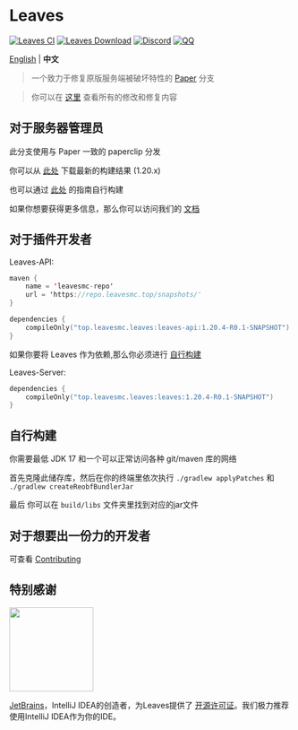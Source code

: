 Leaves
===========

[![Leaves CI](https://github.com/LeavesMC/Leaves/actions/workflows/leaves.yml/badge.svg)](https://github.com/LeavesMC/Leaves/actions/workflows/leaves.yml)
[![Leaves Download](https://img.shields.io/github/downloads/LeavesMC/Leaves/total?color=0&logo=github)](https://github.com/LeavesMC/Leaves/releases/latest)
[![Discord](https://badgen.net/discord/online-members/5hgtU72w33?icon=discord&label=Discord&list=what)](https://discord.gg/5hgtU72w33)
[![QQ](https://img.shields.io/badge/QQ_Unofficial-815857713-blue)](http://qm.qq.com/cgi-bin/qm/qr?_wv=1027&k=nisbmnCFeEJCcYWBQ10th4Fu99XWklH4&authKey=8VlUxSdrFCIwmIpxFQIGR8%2BXvIQ2II%2Bx2JfxuQ8amr9UKgINh%2BdXjudQfc%2FIeTO5&noverify=0&group_code=815857713)

[English](https://github.com/LeavesMC/Leaves/blob/master/README.md) | **中文**

> 一个致力于修复原版服务端被破坏特性的 [Paper](https://github.com/PaperMC/Paper) 分支

> 你可以在 [这里](https://github.com/LeavesMC/Leaves/blob/master/docs/MODIFICATION_cn.md) 查看所有的修改和修复内容

## 对于服务器管理员
此分支使用与 Paper 一致的 paperclip 分发

你可以从 [此处](https://github.com/LeavesMC/Leaves/releases/latest) 下载最新的构建结果 (1.20.x)

也可以通过 [此处](https://github.com/LeavesMC/Leaves/blob/master/README_cn.md#自行构建) 的指南自行构建

如果你想要获得更多信息，那么你可以访问我们的 [文档](https://docs.leavesmc.org/zh_Hans/leaves/guides/getting-started)

## 对于插件开发者
Leaves-API:
```kotlin
maven {
    name = 'leavesmc-repo'
    url = 'https://repo.leavesmc.top/snapshots/'
}

dependencies {
    compileOnly("top.leavesmc.leaves:leaves-api:1.20.4-R0.1-SNAPSHOT")
}
 ```

如果你要将 Leaves 作为依赖,那么你必须进行 [自行构建](https://github.com/LeavesMC/Leaves/blob/master/README_cn.md#自行构建)

Leaves-Server:
```kotlin
dependencies {
    compileOnly("top.leavesmc.leaves:leaves:1.20.4-R0.1-SNAPSHOT")
}
 ```

## 自行构建

你需要最低 JDK 17 和一个可以正常访问各种 git/maven 库的网络

首先克隆此储存库，然后在你的终端里依次执行 `./gradlew applyPatches` 和 `./gradlew createReobfBundlerJar`

最后 你可以在 `build/libs` 文件夹里找到对应的jar文件

## 对于想要出一份力的开发者

可查看 [Contributing](https://github.com/LeavesMC/Leaves/blob/master/docs/CONTRIBUTING_cn.md)

## 特别感谢

[<img src="https://user-images.githubusercontent.com/21148213/121807008-8ffc6700-cc52-11eb-96a7-2f6f260f8fda.png" alt="" width="150">](https://www.jetbrains.com)

[JetBrains](https://www.jetbrains.com/)，IntelliJ IDEA的创造者，为Leaves提供了 [开源许可证](https://www.jetbrains.com/opensource/)。我们极力推荐使用IntelliJ IDEA作为你的IDE。
